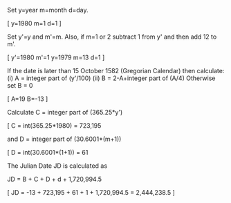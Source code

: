 Set y=year m=month d=day.

[ y=1980 m=1 d=1 ]

Set y'=y and m'=m.
Also, if m=1 or 2 subtract 1 from y' and then add 12 to m'.

[ y'=1980 m'=1 y=1979 m=13 d=1 ]

If the date is later than 15 October 1582 (Gregorian
Calendar) then calculate:
   (i)  A = integer part of (y'/100)
   (ii) B = 2-A+integer part of (A/4)
Otherwise set B = 0

[ A=19  B=-13 ]

Calculate C = integer part of (365.25*y')

[ C = int(365.25*1980) = 723,195

and D = integer part of (30.6001*(m+1))

[ D = int(30.6001*(1+1)) = 61

The Julian Date JD is calculated as

 JD = B + C + D + d + 1,720,994.5

[ JD = -13 + 723,195 + 61 + 1 + 1,720,994.5 = 2,444,238.5 ]
